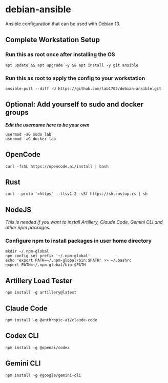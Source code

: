 # debian-ansible

Ansible configuration that can be used with Debian 13.

## Complete Workstation Setup

### Run this as root once after installing the OS

    apt update && apt upgrade -y && apt install -y git ansible

### Run this as root to apply the config to your workstation

    ansible-pull --diff -U https://github.com/lab1702/debian-ansible.git

## Optional: Add yourself to sudo and docker groups

***Edit the username here to be your own***

    usermod -aG sudo lab
    usermod -aG docker lab

## OpenCode

    curl -fsSL https://opencode.ai/install | bash

## Rust

    curl --proto '=https' --tlsv1.2 -sSf https://sh.rustup.rs | sh

## NodeJS

*This is needed if you want to install Artillery, Claude Code, Gemini CLI and other npm packages.*

### Configure npm to install packages in user home directory

    mkdir ~/.npm-global
    npm config set prefix '~/.npm-global'
    echo 'export PATH=~/.npm-global/bin:$PATH' >> ~/.bashrc
    export PATH=~/.npm-global/bin:$PATH

## Artillery Load Tester

    npm install -g artillery@latest

## Claude Code

    npm install -g @anthropic-ai/claude-code

## Codex CLI

    npm install -g @openai/codex

## Gemini CLI

    npm install -g @google/gemini-cli
